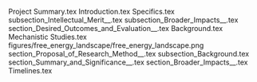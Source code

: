 Project Summary.tex
Introduction.tex
Specifics.tex
subsection_Intellectual_Merit__.tex
subsection_Broader_Impacts__.tex
section_Desired_Outcomes_and_Evaluation__.tex
Background.tex
Mechanistic Studies.tex
figures/free_energy_landscape/free_energy_landscape.png
section_Proposal_of_Research_Method__.tex
subsection_Background.tex
section_Summary_and_Significance__.tex
section_Broader_Impacts__.tex
Timelines.tex
